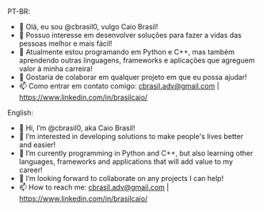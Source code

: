 PT-BR:
- 👋 Olá, eu sou @cbrasil0, vulgo Caio Brasil!
- 👀 Possuo interesse em desenvolver soluções para fazer a vidas das pessoas melhor e mais fácil!
- 🌱 Atualmente estou programando em Python e C++, mas também aprendendo outras linguagens, frameworks e aplicações que agreguem valor à minha carreira!
- 💞️ Gostaria de colaborar em qualquer projeto em que eu possa ajudar!
- 📫 Como entrar em contato comigo: cbrasil.adv@gmail.com | https://www.linkedin.com/in/brasilcaio/

English:
- 👋 Hi, I’m @cbrasil0, aka Caio Brasil!
- 👀 I’m interested in developing solutions to make people's lives better and easier!
- 🌱 I’m currently programming in Python and C++, but also learning other languages, frameworks and applications that will add value to my career!
- 💞️ I’m looking forward to collaborate on any projects I can help!
- 📫 How to reach me: cbrasil.adv@gmail.com | https://www.linkedin.com/in/brasilcaio/

<!---
cbrasil0/cbrasil0 is a ✨ special ✨ repository because its `README.md` (this file) appears on your GitHub profile.
You can click the Preview link to take a look at your changes.
--->

